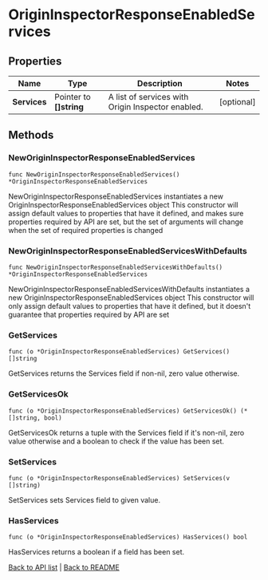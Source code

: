 # OriginInspectorResponseEnabledServices

## Properties

Name | Type | Description | Notes
------------ | ------------- | ------------- | -------------
**Services** | Pointer to **[]string** | A list of services with Origin Inspector enabled. | [optional] 

## Methods

### NewOriginInspectorResponseEnabledServices

`func NewOriginInspectorResponseEnabledServices() *OriginInspectorResponseEnabledServices`

NewOriginInspectorResponseEnabledServices instantiates a new OriginInspectorResponseEnabledServices object
This constructor will assign default values to properties that have it defined,
and makes sure properties required by API are set, but the set of arguments
will change when the set of required properties is changed

### NewOriginInspectorResponseEnabledServicesWithDefaults

`func NewOriginInspectorResponseEnabledServicesWithDefaults() *OriginInspectorResponseEnabledServices`

NewOriginInspectorResponseEnabledServicesWithDefaults instantiates a new OriginInspectorResponseEnabledServices object
This constructor will only assign default values to properties that have it defined,
but it doesn't guarantee that properties required by API are set

### GetServices

`func (o *OriginInspectorResponseEnabledServices) GetServices() []string`

GetServices returns the Services field if non-nil, zero value otherwise.

### GetServicesOk

`func (o *OriginInspectorResponseEnabledServices) GetServicesOk() (*[]string, bool)`

GetServicesOk returns a tuple with the Services field if it's non-nil, zero value otherwise
and a boolean to check if the value has been set.

### SetServices

`func (o *OriginInspectorResponseEnabledServices) SetServices(v []string)`

SetServices sets Services field to given value.

### HasServices

`func (o *OriginInspectorResponseEnabledServices) HasServices() bool`

HasServices returns a boolean if a field has been set.


[Back to API list](../README.md#documentation-for-api-endpoints) | [Back to README](../README.md)

